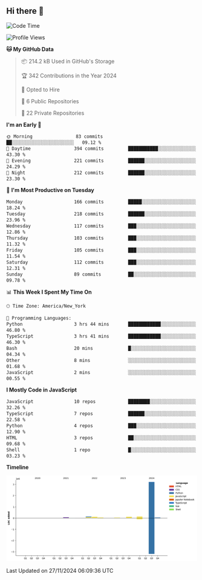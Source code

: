 ## Hi there 👋

<!--START_SECTION:waka-->
![Code Time](http://img.shields.io/badge/Code%20Time-123%20hrs%2033%20mins-blue)

![Profile Views](http://img.shields.io/badge/Profile%20Views-0-blue)

**🐱 My GitHub Data** 

> 📦 214.2 kB Used in GitHub's Storage 
 > 
> 🏆 342 Contributions in the Year 2024
 > 
> 💼 Opted to Hire
 > 
> 📜 6 Public Repositories 
 > 
> 🔑 22 Private Repositories 
 > 
**I'm an Early 🐤** 

```text
🌞 Morning                83 commits          ██░░░░░░░░░░░░░░░░░░░░░░░   09.12 % 
🌆 Daytime                394 commits         ███████████░░░░░░░░░░░░░░   43.30 % 
🌃 Evening                221 commits         ██████░░░░░░░░░░░░░░░░░░░   24.29 % 
🌙 Night                  212 commits         ██████░░░░░░░░░░░░░░░░░░░   23.30 % 
```
📅 **I'm Most Productive on Tuesday** 

```text
Monday                   166 commits         █████░░░░░░░░░░░░░░░░░░░░   18.24 % 
Tuesday                  218 commits         ██████░░░░░░░░░░░░░░░░░░░   23.96 % 
Wednesday                117 commits         ███░░░░░░░░░░░░░░░░░░░░░░   12.86 % 
Thursday                 103 commits         ███░░░░░░░░░░░░░░░░░░░░░░   11.32 % 
Friday                   105 commits         ███░░░░░░░░░░░░░░░░░░░░░░   11.54 % 
Saturday                 112 commits         ███░░░░░░░░░░░░░░░░░░░░░░   12.31 % 
Sunday                   89 commits          ██░░░░░░░░░░░░░░░░░░░░░░░   09.78 % 
```


📊 **This Week I Spent My Time On** 

```text
🕑︎ Time Zone: America/New_York

💬 Programming Languages: 
Python                   3 hrs 44 mins       ████████████░░░░░░░░░░░░░   46.80 % 
TypeScript               3 hrs 41 mins       ████████████░░░░░░░░░░░░░   46.30 % 
Bash                     20 mins             █░░░░░░░░░░░░░░░░░░░░░░░░   04.34 % 
Other                    8 mins              ░░░░░░░░░░░░░░░░░░░░░░░░░   01.68 % 
JavaScript               2 mins              ░░░░░░░░░░░░░░░░░░░░░░░░░   00.55 % 
```

**I Mostly Code in JavaScript** 

```text
JavaScript               10 repos            ████████░░░░░░░░░░░░░░░░░   32.26 % 
TypeScript               7 repos             ██████░░░░░░░░░░░░░░░░░░░   22.58 % 
Python                   4 repos             ███░░░░░░░░░░░░░░░░░░░░░░   12.90 % 
HTML                     3 repos             ██░░░░░░░░░░░░░░░░░░░░░░░   09.68 % 
Shell                    1 repo              █░░░░░░░░░░░░░░░░░░░░░░░░   03.23 % 
```



**Timeline**

![Lines of Code chart](https://raw.githubusercontent.com/dikshithvishnu/dikshithvishnu/main/assets/bar_graph.png)


 Last Updated on 27/11/2024 06:09:36 UTC
<!--END_SECTION:waka-->
